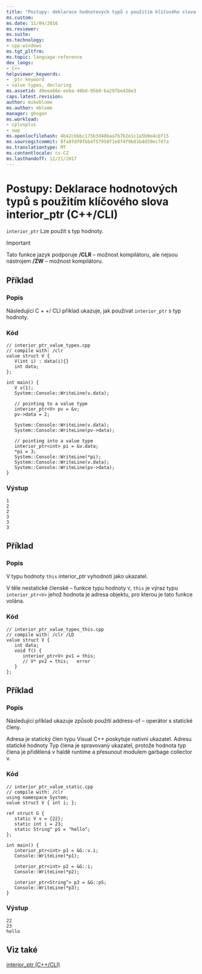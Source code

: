 ```yaml
---
title: "Postupy: deklarace hodnotových typů s použitím klíčového slova interior_ptr (C + +/ CLI) | Microsoft Docs"
ms.custom: 
ms.date: 11/04/2016
ms.reviewer: 
ms.suite: 
ms.technology:
- cpp-windows
ms.tgt_pltfrm: 
ms.topic: language-reference
dev_langs:
- C++
helpviewer_keywords:
- _ptr keyword
- value types, declaring
ms.assetid: 49eea66e-eeba-49bd-95b0-ba297be436e3
caps.latest.revision: 
author: mikeblome
ms.author: mblome
manager: ghogen
ms.workload:
- cplusplus
- uwp
ms.openlocfilehash: 4b42cbbbc175b3d48baa7b7b2e1c1a5b0e4cbf15
ms.sourcegitcommit: 8fa8fdf0fbb4f57950f1e8f4f9b81b4d39ec7d7a
ms.translationtype: MT
ms.contentlocale: cs-CZ
ms.lasthandoff: 12/21/2017
---
```

# <a name="how-to-declare-value-types-with-the-interiorptr-keyword-ccli"></a>Postupy: Deklarace hodnotových typů s použitím klíčového slova interior_ptr (C++/CLI)
`interior_ptr` Lze použít s typ hodnoty.  
  
> [!IMPORTANT]
>  Tato funkce jazyk podporuje **/CLR** – možnost kompilátoru, ale nejsou nástrojem **/ZW** – možnost kompilátoru.  
  
## <a name="example"></a>Příklad  
  
### <a name="description"></a>Popis  
 Následující C + +/ CLI příklad ukazuje, jak používat `interior_ptr` s typ hodnoty.  
  
### <a name="code"></a>Kód  
  
```  
// interior_ptr_value_types.cpp  
// compile with: /clr  
value struct V {  
   V(int i) : data(i){}  
   int data;  
};  
  
int main() {  
   V v(1);  
   System::Console::WriteLine(v.data);  
  
   // pointing to a value type  
   interior_ptr<V> pv = &v;  
   pv->data = 2;  
  
   System::Console::WriteLine(v.data);  
   System::Console::WriteLine(pv->data);  
  
   // pointing into a value type  
   interior_ptr<int> pi = &v.data;  
   *pi = 3;  
   System::Console::WriteLine(*pi);  
   System::Console::WriteLine(v.data);  
   System::Console::WriteLine(pv->data);  
}  
```  
  
### <a name="output"></a>Výstup  
  
```  
1  
2  
2  
3  
3  
3  
```  
  
## <a name="example"></a>Příklad  
  
### <a name="description"></a>Popis  
 V typu hodnoty `this` interior_ptr vyhodnotí jako ukazatel.  
  
 V těle nestatické členské – funkce typu hodnoty `V`, `this` je výraz typu `interior_ptr<V>` jehož hodnota je adresa objektu, pro kterou je tato funkce volána.  
  
### <a name="code"></a>Kód  
  
```  
// interior_ptr_value_types_this.cpp  
// compile with: /clr /LD  
value struct V {  
   int data;  
   void f() {  
      interior_ptr<V> pv1 = this;  
      // V* pv2 = this;   error  
   }  
};  
```  
  
## <a name="example"></a>Příklad  
  
### <a name="description"></a>Popis  
 Následující příklad ukazuje způsob použití address-of – operátor s statické členy.  
  
 Adresa je statický člen typu Visual C++ poskytuje nativní ukazatel.  Adresu statické hodnoty Typ člena je spravovaný ukazatel, protože hodnota typ člena je přidělená v haldě runtime a přesunout modulem garbage collector v.  
  
### <a name="code"></a>Kód  
  
```  
// interior_ptr_value_static.cpp  
// compile with: /clr  
using namespace System;  
value struct V { int i; };  
  
ref struct G {  
   static V v = {22};   
   static int i = 23;   
   static String^ pS = "hello";   
};  
  
int main() {  
   interior_ptr<int> p1 = &G::v.i;  
   Console::WriteLine(*p1);  
  
   interior_ptr<int> p2 = &G::i;  
   Console::WriteLine(*p2);  
  
   interior_ptr<String^> p3 = &G::pS;  
   Console::WriteLine(*p3);  
}  
```  
  
### <a name="output"></a>Výstup  
  
```  
22  
23  
hello  
```  
  
## <a name="see-also"></a>Viz také  
 [interior_ptr (C++/CLI)](../windows/interior-ptr-cpp-cli.md)